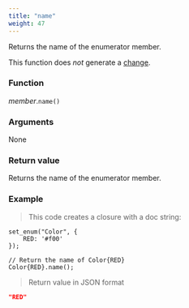 ```yaml
---
title: "name"
weight: 47
---
```


Returns the name of the enumerator member.

This function does *not* generate a [change](../../../overview/changes).

### Function

*member*.`name()`

### Arguments

None

### Return value

Returns the name of the enumerator member.

### Example

> This code creates a closure with a doc string:

```thingsdb,json_response
set_enum("Color", {
    RED: '#f00'
});

// Return the name of Color{RED}
Color{RED}.name();
```

> Return value in JSON format

```json
"RED"
```
